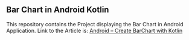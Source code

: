 ## Bar Chart in Android Kotlin

This repository contains the Project displaying the Bar Chart in Android Application. 
Link to the Article is: <a href="https://www.geeksforgeeks.org/android-create-barchart-with-kotlin/">Android – Create BarChart with Kotlin</a>

